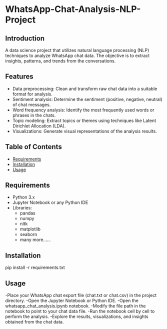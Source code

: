 # WhatsApp-Chat-Analysis-NLP-Project
## Introduction

A data science project that utilizes natural language processing (NLP) techniques to analyze WhatsApp chat data. The objective is to extract insights, patterns, and trends from the conversations.

## Features

- Data preprocessing: Clean and transform raw chat data into a suitable format for analysis.
- Sentiment analysis: Determine the sentiment (positive, negative, neutral) of chat messages.
- Word frequency analysis: Identify the most frequently used words or phrases in the chats.
- Topic modeling: Extract topics or themes using techniques like Latent Dirichlet Allocation (LDA).
- Visualizations: Generate visual representations of the analysis results.

## Table of Contents

- [Requirements](#requirements)
- [Installation](#installation)
- [Usage](#usage)

## Requirements

- Python 3.x
- Jupyter Notebook or any Python IDE
- Libraries:
  - pandas
  - numpy
  - nltk
  - matplotlib
  - seaborn
  - many more......

## Installation

pip install -r requirements.txt

## Usage
-Place your WhatsApp chat export file (chat.txt or chat.csv) in the project directory.
-Open the Jupyter Notebook or Python IDE.
-Open the whatsapp_chat_analysis.ipynb notebook.
-Modify the file path in the notebook to point to your chat data file.
-Run the notebook cell by cell to perform the analysis.
-Explore the results, visualizations, and insights obtained from the chat data.

